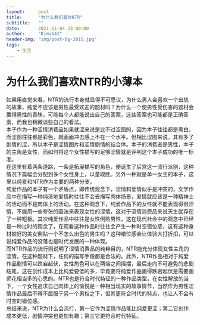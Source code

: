 ```yaml
---
layout:     post
title:      "为什么我们喜欢NTR"
subtitle:   ""
date:       2021-11-04 23:00:00
author:     "Kimi641"
header-img: "img/post-bg-2015.jpg"
tags:
    - 生活
---
```

# 为什么我们喜欢NTR的小薄本
如果用直觉来看，NTR的流行本身就显得不可思议，为什么男人会喜欢一个出轨的故事，纯爱不应该是男性最受欢迎的题材吗？为什么一个使男性受伤害的题材会赢得男性的青睐，可能每个人都能说出自己的答案，这些答案也可能都是正确答案，而我也稍微谈些自己的看法。  
本子作为一种涩情消费品如果就涩来说是比不过涩图的，因为本子往往都是黑白，而涩图往往都是彩色，就画面冲击感上不在一个水平。但相比涩图来说，其有多了剧情的涩，所以本子是涩情图片和涩情剧情的结合体。本子的消费者是男性，本子的主角是女性，而如何将这个女性描写的足够涩情就是评判这个本子成功的唯一标准。  
在这里有着两条道路，一条是拓展描写的角色，便诞生了后宫这一流行派别，这种情况下篇幅会分配到多个女性身上，以量取胜。另外一种就是单一女主的本子，这里以纯爱和NTR作为主要的两种分支。  
纯爱作品的本子有一个矛盾点，即传统观念下，涩情和爱情似乎是冲突的，文学作品中在描写一种纯洁地爱情时往往不会去描写肉体场景，爱情就应该是一种精神上的活动而不是肉体上的活动。在这种观念下，纯爱作品下的女性就不能表现得很涩情，不能用一些夸张的画法来表现女性的涩情，这对于涩情消费品来说天生就存在了一种短板。其次纯爱作品中往往是女性倒贴男性，这在现代社会中的观念中已经是一种过时的观念了，在观看这种作品时往往会产生一种时空错位感，这有这种身材姣好的美女倒贴一个不怎么出色的男生吗？这种错位感会让体验大打折扣，可以说纯爱作品的没落也是时代发展的一种体现。  
而NTR作品的流行则说明了涩情消费品的纯粹目的，NTR能充分体现女性主角的涩情。在这种题材下，任何的描写手段都是合法的。此外，NTR作品相对于纯爱作品剧情可以跌宕起伏，女性角色可以在两端之间摇摆，最后走向不可避免的悲剧结尾，这在创作成本上比纯爱要低的多，毕竟要将纯爱作品画得跌宕起伏是需要画师花相当多的心思的。NTR也是符合时代特征的一种作品类型，在女性解放的当下，一个女性追求自己肉体上的愉悦是一种相当现实的故事情节，当然作为男性涩情作品最后不得不屈服于另一个男权之下，但其更符合时代的特点，也让人不会有时空的错位感。  
总结来说，NTR为什么会流行，第一它作为涩情作品能比纯爱更涩；第二它创作成本更低，剧情冲突也更加有趣；第三它更符合时代特征。 
